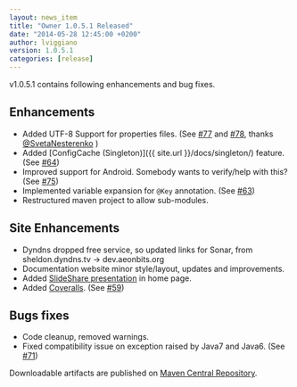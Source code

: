```yaml
---
layout: news_item
title: "Owner 1.0.5.1 Released"
date: "2014-05-28 12:45:00 +0200"
author: lviggiano
version: 1.0.5.1
categories: [release]
---
```


v1.0.5.1 contains following enhancements and bug fixes.

Enhancements
------------
 * Added UTF-8 Support for properties files. (See [#77](https://github.com/lviggiano/owner/issues/77) and
   [#78](https://github.com/lviggiano/owner/issues/78), thanks [@SvetaNesterenko](https://github.com/SvetaNesterenko) )
 * Added [ConfigCache (Singleton)]({{ site.url }}/docs/singleton/) feature. (See [#64](https://github.com/lviggiano/owner/issues/64))
 * Improved support for Android. Somebody wants to verify/help with this? (See [#75](https://github.com/lviggiano/owner/issues/75))
 * Implemented variable expansion for `@Key` annotation. (See [#63](https://github.com/lviggiano/owner/issues/63))
 * Restructured maven project to allow sub-modules.

Site Enhancements
-----------------
 * Dyndns dropped free service, so updated links for Sonar, from sheldon.dyndns.tv ->  dev.aeonbits.org
 * Documentation website minor style/layout, updates and improvements.
 * Added [SlideShare presentation](http://www.slideshare.net/LuigiViggiano/owner-31716769) in home page.
 * Added [Coveralls](https://coveralls.io/r/lviggiano/owner). (See [#59](https://github.com/lviggiano/owner/issues/59))

Bugs fixes
----------
 * Code cleanup, removed warnings.
 * Fixed compatibility issue on exception raised by Java7 and Java6. (See [#71](https://github.com/lviggiano/owner/issues/71))

Downloadable artifacts are published on
[Maven Central Repository](http://repo1.maven.org/maven2/org/aeonbits/owner/owner/1.0.5.1/).
